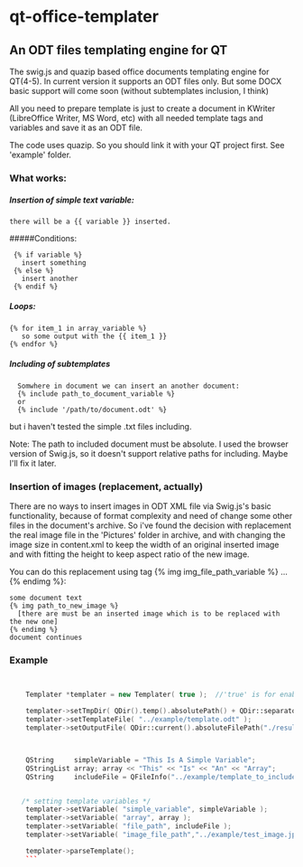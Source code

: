 # qt-office-templater
## An ODT files templating engine for QT

The swig.js and quazip based office documents templating engine for QT(4-5). In current version it supports an ODT files only. But some DOCX basic support will come soon (without subtemplates inclusion, I think)

All you need to prepare template is just to create a document in KWriter (LibreOffice Writer, MS Word, etc) with all needed template tags and variables and save it as an ODT file.

The code uses quazip. So you should link it with your QT project first. See 'example' folder.

### What works: 

##### Insertion of simple text variable:
```
there will be a {{ variable }} inserted.
```

#####Conditions:

```
 {% if variable %}
   insert something 
 {% else %}
   insert another
 {% endif %}
```

##### Loops:

```
{% for item_1 in array_variable %}
   so some output with the {{ item_1 }}
{% endfor %}
```

##### Including of subtemplates

```
  Somwhere in document we can insert an another document: 
  {% include path_to_document_variable %}
  or
  {% include '/path/to/document.odt' %} 
```
but i haven't tested the simple .txt files including.

Note: The path to included document must be absolute. I used the browser version of Swig.js, so it doesn't support relative paths for including. Maybe I'll fix it later.


### Insertion of images (replacement, actually)

There are no ways to insert images in ODT XML file via Swig.js's basic functionality, because of format complexity and need of change some other files in the document's archive. So i've found the decision with replacement the real image file in the 'Pictures' folder in archive, and with changing the image size in content.xml to keep the width of an original inserted image and with fitting the height to keep aspect ratio of the new image.

You can do this replacement using tag {% img img_file_path_variable %} ... {% endimg %}:

```
some document text
{% img path_to_new_image %}
  [there are must be an inserted image which is to be replaced with the new one]
{% endimg %}
document continues
```


### Example

```C++


    Templater *templater = new Templater( true );  //'true' is for enabling js debug on errors

    templater->setTmpDir( QDir().temp().absolutePath() + QDir::separator() + "templater_tmp_dir" );
    templater->setTemplateFile( "../example/template.odt" );
    templater->setOutputFile( QDir::current().absoluteFilePath("./result.odt") );



    QString     simpleVariable = "This Is A Simple Variable";
    QStringList array; array << "This" << "Is" << "An" << "Array";
    QString     includeFile = QFileInfo("../example/template_to_include.odt").absoluteFilePath(); /* swig.js doesn't support relative paths */


   /* setting template variables */
    templater->setVariable( "simple_variable", simpleVariable );
    templater->setVariable( "array", array );
    templater->setVariable( "file_path", includeFile );
    templater->setVariable( "image_file_path","../example/test_image.jpg");

    templater->parseTemplate();
    ```
    

